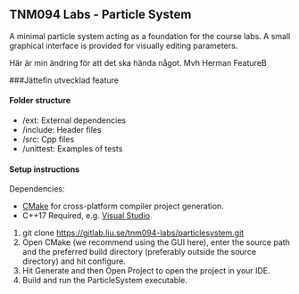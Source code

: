 ## TNM094 Labs - Particle System

A minimal particle system acting as a foundation for the course labs.
A small graphical interface is provided for visually editing parameters.

Här är min ändring för att det ska hända något.
Mvh Herman
FeatureB

###Jättefin utvecklad feature

#### Folder structure

- /ext: External dependencies
- /include: Header files
- /src: Cpp files
- /unittest: Examples of tests

#### Setup instructions
Dependencies:
 - [CMake](https://cmake.org/download/) for cross-platform compiler project generation.
 - C++17 Required, e.g. [Visual Studio](https://visualstudio.microsoft.com/downloads/)

1. git clone https://gitlab.liu.se/tnm094-labs/particlesystem.git
2. Open CMake (we recommend using the GUI here), enter the source path and the preferred build directory (preferably outside the source directory) and hit configure. 
3. Hit Generate and then Open Project to open the project in your IDE.
4. Build and run the ParticleSystem executable.

